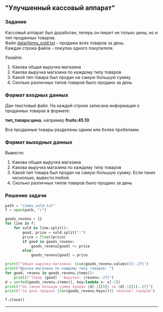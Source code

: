 ## "Улучшенный кассовый аппарат"

### Задание
Кассовый аппарат был доработан, теперь он пишет не только цены, но и тип проданных товаров. \
Файл [data/items_sold.txt](data/items_sold.txt) - продажи всех товаров за день. \
Каждая строка файла - покупка одного покупателя.

Узнайте:
1. Какова общая выручка магазина
2. Какова выручка магазина по каждому типу товаров
3. Какой тип товара был продан на самую большую сумму
4. Сколько различных типов товаров было продано за день

### Формат входных данных

Дан текстовый файл. На каждой строке записана информация о проданных товарах в формате:

**тип_товара:цена**, например **fruits:45.10**

Все проданные товары разделены одним или более пробелами.

### Формат выходных данных

Вывести:
1. Какова общая выручка магазина
2. Какова выручка магазина по каждому типу товаров
3. Какой тип товара был продан на самую большую сумму. Если таких несколько, вывести любой.
4. Сколько различных типов товаров было продано за день

### Решение задачи

```python
path = "items_sold.txt"
f = open(path, "r")

goods_revenu = {}
for line in f:
    for sold in line.split():
        good, price = sold.split(":")
        price = float(price)
        if good in goods_revenu:
            goods_revenu[good] += price
        else:
            goods_revenu[good] = price

print(f"Общая выручка магазина: {sum(goods_revenu.values()):.2f}")
print("Вручка магазина по каждому типу товаров: ")
for good, revenu in goods_revenu.items():
    print(f"Товар {good} - Выручка: {revenu:.2f}")
d = sorted(goods_revenu.items(), key=lambda x: x[-1])
print(f"На самую большую сумму продан {d[-1][0]} за {d[-1][1]:.2f}")
print(f"За день продано {len(goods_revenu.keys())} типа(ов) товаров")

f.close()

```

---
